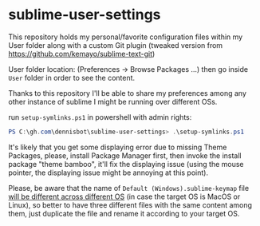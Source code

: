 # sublime-user-settings
This repository holds my personal/favorite configuration files within my User folder along with a custom Git plugin (tweaked version from https://github.com/kemayo/sublime-text-git)

User folder location: (Preferences -> Browse Packages ...) then go inside `User` folder in order to see the content.

Thanks to this repository I'll be able to share my preferences among any other instance of sublime I might be running over
different OSs.

run `setup-symlinks.ps1` in powershell with admin rights:

```powershell
PS C:\gh.com\dennisbot\sublime-user-settings> .\setup-symlinks.ps1
```

It's likely that you get some displaying error due to missing Theme Packages, please, install Package Manager first, then invoke the install package "theme bamboo", it'll fix the displaying issue (using the mouse pointer, the displaying issue might be annoying at this point).

Please, be aware that the name of `Default (Windows).sublime-keymap`
file [will be different across different OS](http://sublimetext.info/docs/en/reference/key_bindings.html)
(in case the target OS is MacOS or Linux), so better to have
three different files with the same content among them, just duplicate the file and rename it according to your
target OS.
